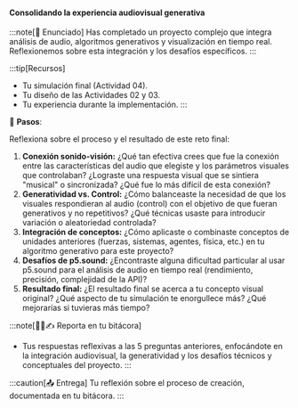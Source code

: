 #### Consolidando la experiencia audiovisual generativa

:::note[🎯 Enunciado]
Has completado un proyecto complejo que integra análisis de audio, algoritmos 
generativos y visualización en tiempo real. Reflexionemos sobre esta integración 
y los desafíos específicos.
:::

:::tip[Recursos]
-   Tu simulación final (Actividad 04).
-   Tu diseño de las Actividades 02 y 03.
-   Tu experiencia durante la implementación.
:::

👣 **Pasos**:

Reflexiona sobre el proceso y el resultado de este reto final:

1.  **Conexión sonido-visión:** ¿Qué tan efectiva crees que fue la conexión entre las características del audio que elegiste y los parámetros visuales que controlaban? ¿Lograste una respuesta visual que se sintiera "musical" o sincronizada? ¿Qué fue lo más difícil de esta conexión?
2.  **Generatividad vs. Control:** ¿Cómo balanceaste la necesidad de que los visuales respondieran al audio (control) con el objetivo de que fueran generativos y no repetitivos? ¿Qué técnicas usaste para introducir variación o aleatoriedad controlada?
3.  **Integración de conceptos:** ¿Cómo aplicaste o combinaste conceptos de unidades anteriores (fuerzas, sistemas, agentes, física, etc.) en tu algoritmo generativo para este proyecto?
4.  **Desafíos de p5.sound:** ¿Encontraste alguna dificultad particular al usar p5.sound para el análisis de audio en tiempo real (rendimiento, precisión, complejidad de la API)?
5.  **Resultado final:** ¿El resultado final se acerca a tu concepto visual original? ¿Qué aspecto de tu simulación te enorgullece más? ¿Qué mejorarías si tuvieras más tiempo?

:::note[🧐🧪✍️ Reporta en tu bitácora]

-   Tus respuestas reflexivas a las 5 preguntas anteriores, enfocándote en la integración audiovisual, la generatividad y los desafíos técnicos y conceptuales del proyecto.
:::

:::caution[📤 Entrega]
Tu reflexión sobre el proceso de creación, documentada en tu bitácora.
:::

